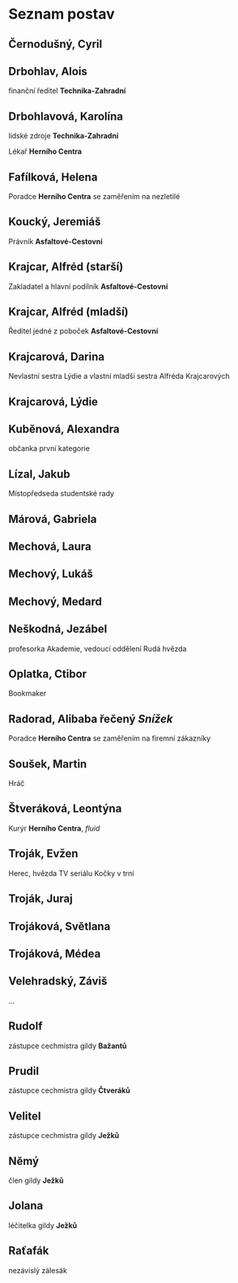 # Seznam postav

## Černodušný, Cyril

## Drbohlav, Alois

finanční ředitel **Technika-Zahradní**

## Drbohlavová, Karolína

lidské zdroje **Technika-Zahradní**

Lékař **Herního Centra**

## Fafílková, Helena

Poradce **Herního Centra** se zaměřením na nezletilé

## Koucký, Jeremiáš

Právník **Asfaltové-Cestovní**

## Krajcar, Alfréd (starší)

Zakladatel a hlavní podílník **Asfaltové-Cestovní**

## Krajcar, Alfréd (mladší)

Ředitel jedné z poboček **Asfaltové-Cestovní**

## Krajcarová, Darina

Nevlastní sestra Lýdie a vlastní mladší sestra Alfréda Krajcarových

## Krajcarová, Lýdie

## Kuběnová, Alexandra

občanka první kategorie

## Lízal, Jakub

Místopředseda studentské rady

## Márová, Gabriela

## Mechová, Laura

## Mechový, Lukáš

## Mechový, Medard

## Neškodná, Jezábel

profesorka Akademie, vedoucí oddělení Rudá hvězda

## Oplatka, Ctibor

Bookmaker

## Radorad, Alibaba řečený *Snížek*

Poradce **Herního Centra** se zaměřením na firemní zákazníky

## Soušek, Martin

Hráč

## Štveráková, Leontýna

Kurýr **Herního Centra**, *fluid*

## Troják, Evžen

Herec, hvězda TV seriálu Kočky v trní

## Troják, Juraj

## Trojáková, Světlana

## Trojáková, Médea

## Velehradský, Záviš

...

## Rudolf

zástupce cechmistra gildy **Bažantů**

## Prudil

zástupce cechmistra gildy **Čtveráků**

## Velitel

zástupce cechmistra gildy **Ježků**

## Němý

člen gildy **Ježků**

## Jolana

léčitelka gildy **Ježků**

## Raťafák

nezávislý zálesák
